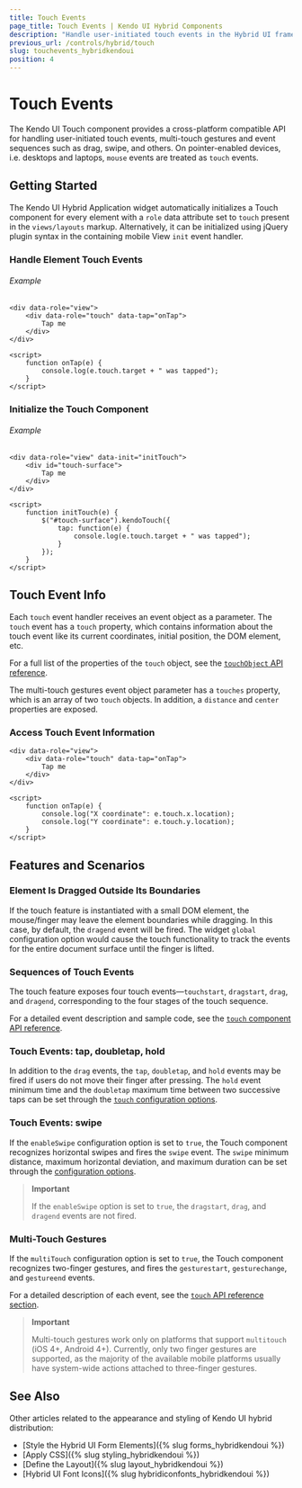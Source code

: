 ```yaml
---
title: Touch Events
page_title: Touch Events | Kendo UI Hybrid Components
description: "Handle user-initiated touch events in the Hybrid UI framework of Kendo UI."
previous_url: /controls/hybrid/touch
slug: touchevents_hybridkendoui
position: 4
---
```


# Touch Events

The Kendo UI Touch component provides a cross-platform compatible API for handling user-initiated touch events, multi-touch gestures and event sequences such as drag, swipe, and others. On pointer-enabled devices, i.e. desktops and laptops, `mouse` events are treated as `touch` events.

## Getting Started

The Kendo UI Hybrid Application widget automatically initializes a Touch component for every element with a `role` data attribute set to `touch` present in the `views/layouts` markup. Alternatively, it can be initialized using jQuery plugin syntax in the containing mobile View `init` event handler.

### Handle Element Touch Events

###### Example

    <div data-role="view">
        <div data-role="touch" data-tap="onTap">
            Tap me
        </div>
    </div>

    <script>
        function onTap(e) {
            console.log(e.touch.target + " was tapped");
        }
    </script>

### Initialize the Touch Component

###### Example

    <div data-role="view" data-init="initTouch">
        <div id="touch-surface">
            Tap me
        </div>
    </div>

    <script>
        function initTouch(e) {
            $("#touch-surface").kendoTouch({
                tap: function(e) {
                    console.log(e.touch.target + " was tapped");
                }
            });
        }
    </script>

## Touch Event Info

Each `touch` event handler receives an event object as a parameter. The `touch` event has a `touch` property, which contains information about the touch event like its current coordinates, initial position, the DOM element, etc.

For a full list of the properties of the `touch` object, see the [`touchObject` API reference](/api/javascript/mobile/ui/touch).

The multi-touch gestures event object parameter has a `touches` property, which is an array of two `touch` objects. In addition, a `distance` and `center` properties are exposed.

### Access Touch Event Information

    <div data-role="view">
        <div data-role="touch" data-tap="onTap">
            Tap me
        </div>
    </div>

    <script>
        function onTap(e) {
            console.log("X coordinate": e.touch.x.location);
            console.log("Y coordinate": e.touch.y.location);
        }
    </script>

## Features and Scenarios

### Element Is Dragged Outside Its Boundaries

If the touch feature is instantiated with a small DOM element, the mouse/finger may leave the element boundaries while dragging. In this case, by default, the `dragend` event will be fired. The widget `global` configuration option would cause the touch functionality to track the events for the entire document surface until the finger is lifted.

### Sequences of Touch Events

The touch feature exposes four touch events&mdash;`touchstart`, `dragstart`, `drag`, and `dragend`, corresponding to the four stages of the touch sequence.

For a detailed event description and sample code, see the [`touch` component API reference](/api/javascript/mobile/ui/touch).

### Touch Events: tap, doubletap, hold

In addition to the `drag` events, the `tap`, `doubletap`, and `hold` events may be fired if users do not move their finger after pressing. The `hold` event minimum time and the `doubletap` maximum time between two successive taps can be set through the [`touch` configuration options](/api/javascript/mobile/ui/touch#configuration).

### Touch Events: swipe

If the `enableSwipe` configuration option is set to `true`, the Touch component recognizes horizontal swipes and fires the `swipe` event. The `swipe` minimum distance, maximum horizontal deviation, and maximum duration can be set through the [configuration options](/api/javascript/mobile/ui/touch#configuration).

> **Important**
>
> If the `enableSwipe` option is set to `true`, the `dragstart`, `drag`, and `dragend` events are not fired.

### Multi-Touch Gestures

If the `multiTouch` configuration option is set to `true`, the Touch component recognizes two-finger gestures, and fires the `gesturestart`, `gesturechange`, and `gestureend` events.

For a detailed description of each event, see the [`touch` API reference section](/api/javascript/mobile/ui/touch).

> **Important**
>
> Multi-touch gestures work only on platforms that support `multitouch` (iOS 4+, Android 4+). Currently, only two finger gestures are supported, as the majority of the available mobile platforms usually have system-wide actions attached to three-finger gestures.

## See Also

Other articles related to the appearance and styling of Kendo UI hybrid distribution:

* [Style the Hybrid UI Form Elements]({% slug forms_hybridkendoui %})
* [Apply CSS]({% slug styling_hybridkendoui %})
* [Define the Layout]({% slug layout_hybridkendoui %})
* [Hybrid UI Font Icons]({% slug hybridiconfonts_hybridkendoui %})
